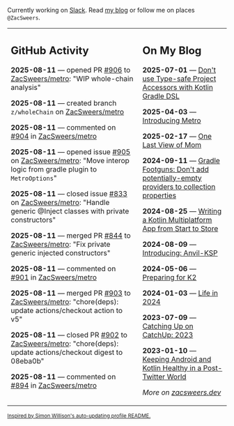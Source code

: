 Currently working on [Slack](https://slack.com/). Read [my blog](https://zacsweers.dev/) or follow me on places `@ZacSweers`.

<table><tr><td valign="top" width="60%">

## GitHub Activity
<!-- githubActivity starts -->
**2025-08-11** — opened PR [#906](https://github.com/ZacSweers/metro/pull/906) to [ZacSweers/metro](https://github.com/ZacSweers/metro): "WIP whole-chain analysis"

**2025-08-11** — created branch `z/wholeChain` on [ZacSweers/metro](https://github.com/ZacSweers/metro)

**2025-08-11** — commented on [#904](https://github.com/ZacSweers/metro/issues/904#issuecomment-3175816594) in [ZacSweers/metro](https://github.com/ZacSweers/metro)

**2025-08-11** — opened issue [#905](https://github.com/ZacSweers/metro/issues/905) on [ZacSweers/metro](https://github.com/ZacSweers/metro): "Move interop logic from gradle plugin to `MetroOptions`"

**2025-08-11** — closed issue [#833](https://github.com/ZacSweers/metro/issues/833) on [ZacSweers/metro](https://github.com/ZacSweers/metro): "Handle generic @Inject classes with private constructors"

**2025-08-11** — merged PR [#844](https://github.com/ZacSweers/metro/pull/844) to [ZacSweers/metro](https://github.com/ZacSweers/metro): "Fix private generic injected constructors"

**2025-08-11** — commented on [#901](https://github.com/ZacSweers/metro/issues/901#issuecomment-3175500993) in [ZacSweers/metro](https://github.com/ZacSweers/metro)

**2025-08-11** — merged PR [#903](https://github.com/ZacSweers/metro/pull/903) to [ZacSweers/metro](https://github.com/ZacSweers/metro): "chore(deps): update actions/checkout action to v5"

**2025-08-11** — closed PR [#902](https://github.com/ZacSweers/metro/pull/902) to [ZacSweers/metro](https://github.com/ZacSweers/metro): "chore(deps): update actions/checkout digest to 08eba0b"

**2025-08-11** — commented on [#894](https://github.com/ZacSweers/metro/issues/894#issuecomment-3175371512) in [ZacSweers/metro](https://github.com/ZacSweers/metro)
<!-- githubActivity ends -->
</td><td valign="top" width="40%">

## On My Blog
<!-- blog starts -->
**2025-07-01** — [Don't use Type-safe Project Accessors with Kotlin Gradle DSL](https://www.zacsweers.dev/dont-use-type-safe-project-accessors-with-kotlin-gradle-dsl/)

**2025-04-03** — [Introducing Metro](https://www.zacsweers.dev/introducing-metro/)

**2025-02-17** — [One Last View of Mom](https://www.zacsweers.dev/one-last-view-of-mom/)

**2024-09-11** — [Gradle Footguns: Don't add potentially-empty providers to collection properties](https://www.zacsweers.dev/gradle-footgun-adding-empty-providers-to-collection-properties/)

**2024-08-25** — [Writing a Kotlin Multiplatform App from Start to Store](https://www.zacsweers.dev/writing-a-kotlin-multiplatform-app-from-start-to-store/)

**2024-08-09** — [Introducing: Anvil-KSP](https://www.zacsweers.dev/introducing-anvil-ksp/)

**2024-05-06** — [Preparing for K2](https://www.zacsweers.dev/preparing-for-k2/)

**2024-01-03** — [Life in 2024](https://www.zacsweers.dev/life-in-2024/)

**2023-07-09** — [Catching Up on CatchUp: 2023](https://www.zacsweers.dev/catching-up-on-catchup-2023/)

**2023-01-10** — [Keeping Android and Kotlin Healthy in a Post-Twitter World](https://www.zacsweers.dev/keeping-android-healthy/)
<!-- blog ends -->
_More on [zacsweers.dev](https://zacsweers.dev/)_
</td></tr></table>

<sub><a href="https://simonwillison.net/2020/Jul/10/self-updating-profile-readme/">Inspired by Simon Willison's auto-updating profile README.</a></sub>